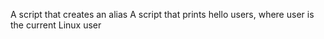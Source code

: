 A script that creates an alias
A script that prints hello users, where user is the current Linux user
